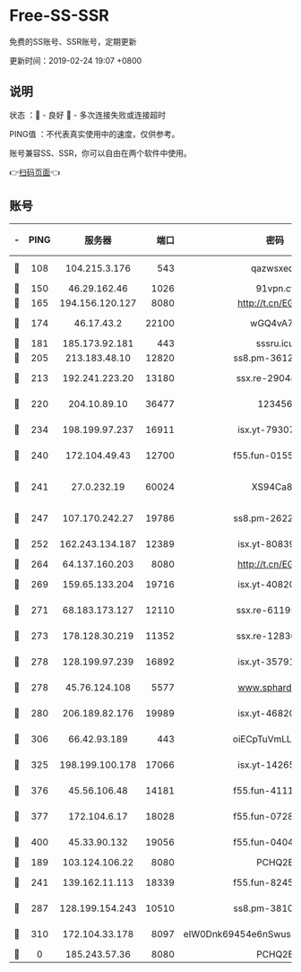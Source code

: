 # Free-SS-SSR

免费的SS账号、SSR账号，定期更新

更新时间：2019-02-24 19:07 +0800

## 说明

状态     ：🙂 - 良好 🙁 - 多次连接失败或连接超时

PING值   ：不代表真实使用中的速度，仅供参考。

账号兼容SS、SSR，你可以自由在两个软件中使用。

👉[扫码页面](https://liesauer.github.io/free-ss-ssr.github.io/)👈

## 账号

|-|PING|服务器|端口|密码|加密方式|区域|
|:----:|:----:|:-----:|-----:|:----:|:----:|:----:|
|🙂|108|104.215.3.176|543|qazwsxedc|aes-256-gcm|JP|
|🙂|150|46.29.162.46|1026|91vpn.cf|rc4-md5|RU|
|🙂|165|194.156.120.127|8080|http://t.cn/EGJIyrl|rc4-md5|RU|
|🙂|174|46.17.43.2|22100|wGQ4vA7D|aes-256-gcm|RU|
|🙂|181|185.173.92.181|443|sssru.icu|rc4-md5|RU|
|🙂|205|213.183.48.10|12820|ss8.pm-36124269|rc4-md5|RU|
|🙂|213|192.241.223.20|13180|ssx.re-29048876|aes-256-cfb|US|
|🙂|220|204.10.89.10|36477|123456|aes-256-cfb|US|
|🙂|234|198.199.97.237|16911|isx.yt-79307511|aes-256-cfb|US|
|🙂|240|172.104.49.43|12700|f55.fun-01558008|aes-256-cfb|SG|
|🙂|241|27.0.232.19|60024|XS94Ca8K|xchacha20-ietf-poly1305|HK|
|🙂|247|107.170.242.27|19786|ss8.pm-26221677|aes-256-cfb|US|
|🙂|252|162.243.134.187|12389|isx.yt-80839009|aes-256-cfb|US|
|🙂|264|64.137.160.203|8080|http://t.cn/EGJIyrl|rc4-md5|CA|
|🙂|269|159.65.133.204|19716|isx.yt-40820424|aes-256-cfb|SG|
|🙂|271|68.183.173.127|12110|ssx.re-61195437|aes-256-cfb|US|
|🙂|273|178.128.30.219|11352|ssx.re-12830848|aes-256-cfb|SG|
|🙂|278|128.199.97.239|16892|isx.yt-35791266|aes-256-cfb|SG|
|🙂|278|45.76.124.108|5577|www.sphard.com|aes-256-cfb|AU|
|🙂|280|206.189.82.176|19989|isx.yt-46820019|aes-256-cfb|SG|
|🙂|306|66.42.93.189|443|oiECpTuVmLLxk4Ts|aes-256-cfb|US|
|🙂|325|198.199.100.178|17066|isx.yt-14265222|aes-256-cfb|US|
|🙂|376|45.56.106.48|14181|f55.fun-41115808|aes-256-cfb|US|
|🙂|377|172.104.6.17|18028|f55.fun-07282375|aes-256-cfb|US|
|🙂|400|45.33.90.132|19056|f55.fun-04047720|aes-256-cfb|US|
|🙂|189|103.124.106.22|8080|PCHQ2E|rc4-md5|US|
|🙂|241|139.162.11.113|18339|f55.fun-82455292|aes-256-cfb|SG|
|🙂|287|128.199.154.243|10510|ss8.pm-38103435|aes-256-cfb|SG|
|🙂|310|172.104.33.178|8097|eIW0Dnk69454e6nSwuspv9DmS201tQ0D|aes-256-cfb|SG|
|🙁|0|185.243.57.36|8080|PCHQ2E|rc4-md5|US|
